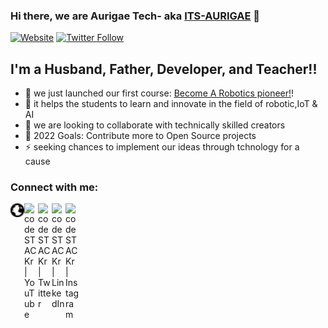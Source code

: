 ### Hi there, we are Aurigae Tech- aka [ITS-AURIGAE][website] 👋 

[![Website](https://img.shields.io/website?label=aurigaetech.com&style=for-the-badge&url=https%3A%2F%2Fcodestackr.com)](https://aurigaetech.com)
[![Twitter Follow](https://img.shields.io/twitter/follow/AurigaeTech?color=1DA1F2&logo=twitter&style=for-the-badge)](https://twitter.com/intent/follow?original_referer=https%3A%2F%2Fgithub.com%2FITS-AURIGAETECH&screen_name=AurigaeTech)

## I'm a Husband, Father, Developer, and Teacher!!

- 🔭 we just launched our first course: [Become A Robotics pioneer!][course]!
- 🌱 it helps the students to learn and innovate in the field of robotic,IoT & AI
- 👯 we are looking to collaborate with technically skilled creators
- 🥅 2022 Goals: Contribute more to Open Source projects
- ⚡ seeking chances to implement our ideas through tchnology for a cause

### Connect with me:

[<img align="left" alt="codeSTACKr.com" width="22px" src="https://raw.githubusercontent.com/iconic/open-iconic/master/svg/globe.svg" />][website]
[<img align="left" alt="codeSTACKr | YouTube" width="22px" src="https://cdn.jsdelivr.net/npm/simple-icons@v3/icons/youtube.svg" />][youtube]
[<img align="left" alt="codeSTACKr | Twitter" width="22px" src="https://cdn.jsdelivr.net/npm/simple-icons@v3/icons/twitter.svg" />][twitter]
[<img align="left" alt="codeSTACKr | LinkedIn" width="22px" src="https://cdn.jsdelivr.net/npm/simple-icons@v3/icons/linkedin.svg" />][linkedin]
[<img align="left" alt="codeSTACKr | Instagram" width="22px" src="https://cdn.jsdelivr.net/npm/simple-icons@v3/icons/instagram.svg" />][instagram]

<br />





[website]: https://www.aurigaetech.com
[course]: https://www.aurigaetech.com/product-page/basic-package
[twitter]: https://twitter.com/AurigaeTech
[youtube]: https://youtube.com/channel/UCMK4yU34HdEZ6WERdK3smzQ
[instagram]: https://instagram.com/aurigaetech
[linkedin]: https://linkedin.com/company/aurigae-tech/

